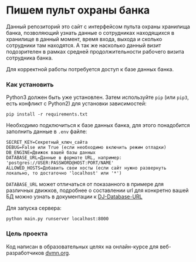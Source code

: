 # Пишем пульт охраны банка

Данный репозиторий это сайт с интерфейсом пульта охраны хранилища банка, позволяющий узнать данные о сотрудниках находящихся
в хранилище в данный момент, время входа, выхода и сколько сотрудники там находятся. А так же насколько данный визит подозрителен
в рамках средней продолжительности рабочего визита сотрудника банка.

Для корректной работы потребуется доступ к базе данных банка.

### Как установить

Python3 должен быть уже установлен. 
Затем используйте `pip` (или `pip3`, есть конфликт с Python2) для установки зависимостей:
```
pip install -r requirements.txt
```

Необходимо подключиться к базе данных банка, для этого понадобится заполнить данные в `.env` файле:
```commandline
SECRET_KEY=Секретный_ключ_сайта
DEBUG=False или True (если необходимо включить режим отладки)
DB_ENGINE=Движок вашей базы данных
DATABASE_URL=Данные в формате URL, например: 'postgres://USER:PASSWORD@HOST:PORT/NAME'
ALLOWED_HOSTS=Добавить свои хосты (если сайт нужно развернуть локально, то достаточно 'localhost' или '*')
```
`DATABASE_URL` может отличаться от показанного в примере для различных движков, подробнее о составлении url для конкретно
вашей БД можно узнать в документации к [DJ-Database-URL](https://github.com/jazzband/dj-database-url#url-schema)

Для запуска сервера:
```commandline
python main.py runserver localhost:8000
```

### Цель проекта

Код написан в образовательных целях на онлайн-курсе для веб-разработчиков [dvmn.org](https://dvmn.org/).